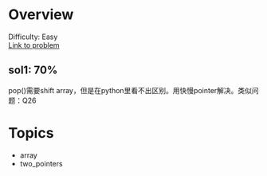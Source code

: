 # Overview
Difficulty: Easy<br/>
[Link to problem](https://leetcode.com/problems/remove-element/)<br/>
## sol1: 70%
pop()需要shift array，但是在python里看不出区别。用快慢pointer解决。类似问题：Q26

# Topics
- array
- two_pointers 